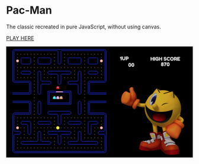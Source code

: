 # Pac-Man


The classic recreated in pure JavaScript, without using canvas.

[PLAY HERE](https://kasjanhinc.github.io/Pac-Man/)

![Pac-Man](./img/screenshots/pacman.png)
